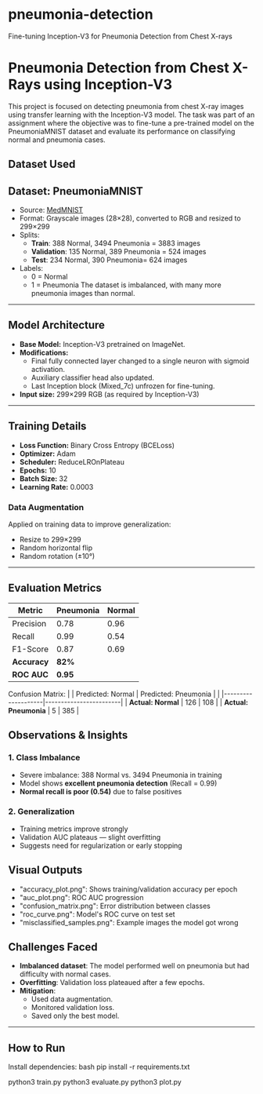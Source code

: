 # pneumonia-detection
Fine-tuning Inception-V3 for Pneumonia Detection from Chest X-rays

# Pneumonia Detection from Chest X-Rays using Inception-V3

This project is focused on detecting pneumonia from chest X-ray images using transfer learning with the Inception-V3 model. The task was part of an assignment where the objective was to fine-tune a pre-trained model on the PneumoniaMNIST dataset and evaluate its performance on classifying normal and pneumonia cases.

##  Dataset Used
##  Dataset: PneumoniaMNIST

- Source: [MedMNIST](https://medmnist.com/)
- Format: Grayscale images (28×28), converted to RGB and resized to 299×299
- Splits:
  - **Train**: 388 Normal, 3494 Pneumonia  =  3883 images
  - **Validation**: 135 Normal, 389 Pneumonia =   524 images
  - **Test**: 234 Normal, 390 Pneumonia=        624 images
- Labels:
  - 0 = Normal
  - 1 = Pneumonia
  The dataset is imbalanced, with many more pneumonia images than normal.
---

##  Model Architecture

- **Base Model:** Inception-V3 pretrained on ImageNet.
- **Modifications:**
  - Final fully connected layer changed to a single neuron with sigmoid activation.
  - Auxiliary classifier head also updated.
  - Last Inception block (Mixed_7c) unfrozen for fine-tuning.
- **Input size:** 299×299 RGB (as required by Inception-V3)

---

##  Training Details

- **Loss Function:** Binary Cross Entropy (BCELoss)
- **Optimizer:** Adam
- **Scheduler:** ReduceLROnPlateau
- **Epochs:** 10
- **Batch Size:** 32
- **Learning Rate:** 0.0003

###  Data Augmentation

Applied on training data to improve generalization:
- Resize to 299×299
- Random horizontal flip
- Random rotation (±10°)

---

##  Evaluation Metrics

| Metric      | Pneumonia | Normal |
|-------------|-----------|--------|
| Precision   | 0.78      | 0.96   |
| Recall      | 0.99      | 0.54   |
| F1-Score    | 0.87      | 0.69   |
| **Accuracy**  | **82%**     |
| **ROC AUC**   | **0.95**     |

Confusion Matrix:
|                       |  Predicted: Normal |  Predicted: Pneumonia  |
|                       |--------------------|------------------------|
| **Actual: Normal**    |        126         |          108           |
| **Actual: Pneumonia** |         5          |          385           |

## Observations & Insights

### 1. Class Imbalance
- Severe imbalance: 388 Normal vs. 3494 Pneumonia in training
- Model shows **excellent pneumonia detection** (Recall = 0.99)
- **Normal recall is poor (0.54)** due to false positives

### 2. Generalization
- Training metrics improve strongly
- Validation AUC plateaus — slight overfitting
- Suggests need for regularization or early stopping
  
##  Visual Outputs

- "accuracy_plot.png": Shows training/validation accuracy per epoch
- "auc_plot.png": ROC AUC progression
- "confusion_matrix.png": Error distribution between classes
- "roc_curve.png": Model's ROC curve on test set
- "misclassified_samples.png": Example images the model got wrong

## Challenges Faced

- **Imbalanced dataset**: The model performed well on pneumonia but had difficulty with normal cases.
- **Overfitting**: Validation loss plateaued after a few epochs.
- **Mitigation**:
  - Used data augmentation.
  - Monitored validation loss.
  - Saved only the best model.

---

##  How to Run

Install dependencies:
bash
pip install -r requirements.txt

python3 train.py
python3 evaluate.py
python3 plot.py
